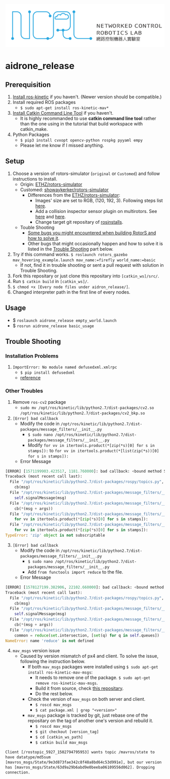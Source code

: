 [![](https://github.com/showaykerker/aidrone_release/blob/master/assets/NCRL_Logo.png)](http://ncrl.nctu.edu.tw)

# aidrone_release


## Prerequisition
1. [Install ros-kinetic](http://wiki.ros.org/kinetic/Installation) if you haven't. (Newer version should be compatible.)
2. Install required ROS packages
	* `$ sudo apt-get install ros-kinetic-mav*`
3. [Install Catkin Command Line Tool](https://catkin-tools.readthedocs.io/en/latest/installing.html) if you haven't.
	* It is highly recommanded to use **catkin command line tool** rather than the one using in the tutorial that build workspace with catkin_make.
4. Python Packages
	* `$ pip3 install cvxopt opencv-python rospkg pyyaml empy`
	* Please let me know if I missed anything.


## Setup
1. Choose a version of rotors-simulator (`original` or `Customed`) and follow instructions to install. 
	* Origin: [ETHZ/rotors-simulator](https://github.com/ethz-asl/rotors_simulator)
	* Customed: [showaykerker/rotors-simulator](https://github.com/showaykerker/rotors_simulator)
		* Differences from the [ETHZ/rotors-simulator](https://github.com/ethz-asl/rotors_simulator):
			* Images' size are set to RGB, (120, 192, 3). Following steps list [here](https://github.com/showaykerker/smart_drone/blob/master/README.md#enable-rgb-camera).
			* Add a collision inspector sensor plugin on multirotors. See [here](https://github.com/showaykerker/rotors_simulator/blob/master/rotors_description/urdf/multirotor_base.xacro#L147) and [here](https://github.com/showaykerker/rotors_simulator/blob/master/rotors_description/urdf/component_snippets.xacro#L783).
			* Change target git repositary of [rosinstalls](https://github.com/showaykerker/rotors_simulator/blob/master/rotors_hil.rosinstall).		
	* Touble Shooting
		* [Some bugs you might encountered when building RotorS and how to solve it](https://www.twblogs.net/a/5c9f841bbd9eee5b1a06816d).
		* Other bugs that might occasionally happen and how to solve it is listed in the [Trouble Shooting](https://github.com/showaykerker/aidrone_release#trouble-shooting) part below.
2. Try if this command works. `$ roslaunch rotors_gazebo mav_hovering_example.launch mav_name:=firefly world_name:=basic`
	* If not, find it in trouble shooting or sent a pull request with solution in Trouble Shooting.
3. Fork this repositary or just clone this repositary into `[catkin_ws]/src/`.
4. Run `$ catkin build` in `[catkin_ws]/`.
5. ```$ chmod +x [Every node files under aidron_release/]```.
6. Changed interpreter path in the first line of every nodes.


## Usage
* $ `roslaunch aidrone_release empty_world.launch`
* $ `rosrun aidrone_release basic_usage`


## Trouble Shooting
### Installation Problems

1. `ImportError: No module named defusedxml.xmlrpc`
	* `$ pip install defusedxml`
	* [reference](https://answers.ros.org/question/260377/no-module-named-defusedxmlxmlrpc/)

### Other Troubles

1. Remove `ros-cv2` package
	* `sudo mv /opt/ros/kinetic/lib/python2.7/dist-packages/cv2.so /opt/ros/kinetic/lib/python2.7/dist-packages/cv2_bkp.so`
2. `[Error] bad callback`
	* Modify the code in `/opt/ros/kinetic/lib/python2.7/dist-packages/message_filters/__init__.py`
		* `$ sudo nano /opt/ros/kinetic/lib/python2.7/dist-packages/message_filters/__init__.py`
		* Modify `for vv in itertools.product(*[zip(*s)[0] for s in stamps]):` to `for vv in itertools.product(*[list(zip(*s))[0] for s in stamps]):`
	* Error Message
``` python
[ERROR] [1571199903.423517, 1181.760000]: bad callback: <bound method Subscriber.callback of <message_filters.Subscriber object at 0x7f0a1aa23668>>
Traceback (most recent call last):
  File "/opt/ros/kinetic/lib/python2.7/dist-packages/rospy/topics.py", line 750, in _invoke_callback
	cb(msg)
  File "/opt/ros/kinetic/lib/python2.7/dist-packages/message_filters/__init__.py", line 75, in callback
	self.signalMessage(msg)
  File "/opt/ros/kinetic/lib/python2.7/dist-packages/message_filters/__init__.py", line 57, in signalMessage
	cb(*(msg + args))
  File "/opt/ros/kinetic/lib/python2.7/dist-packages/message_filters/__init__.py", line 282, in add
	for vv in itertools.product(*[zip(*s)[0] for s in stamps]):
  File "/opt/ros/kinetic/lib/python2.7/dist-packages/message_filters/__init__.py", line 282, in <listcomp>
	for vv in itertools.product(*[zip(*s)[0] for s in stamps]):
TypeError: 'zip' object is not subscriptable
```
3. `[Error] bad callback`
	* Modify the code in `/opt/ros/kinetic/lib/python2.7/dist-packages/message_filters/__init__.py`
		* `$ sudo nano /opt/ros/kinetic/lib/python2.7/dist-packages/message_filters/__init__.py`
		* Add `from functools import reduce` to the file.
	* Error Message
``` python
[ERROR] [1578127199.382906, 22102.660000]: bad callback: <bound method Subscriber.callback of <message_filters.Subscriber object at 0x7f19678dfb00>>
Traceback (most recent call last):
  File "/opt/ros/kinetic/lib/python2.7/dist-packages/rospy/topics.py", line 750, in _invoke_callback
	cb(msg)
  File "/opt/ros/kinetic/lib/python2.7/dist-packages/message_filters/__init__.py", line 75, in callback
	self.signalMessage(msg)
  File "/opt/ros/kinetic/lib/python2.7/dist-packages/message_filters/__init__.py", line 57, in signalMessage
	cb(*(msg + args))
  File "/opt/ros/kinetic/lib/python2.7/dist-packages/message_filters/__init__.py", line 220, in add
	common = reduce(set.intersection, [set(q) for q in self.queues])
NameError: name 'reduce' is not defined

```

4. `mav_msgs` version issue
	* Caused by version mismatch of px4 and client. To solve the issue, following the instruction below.
		* If both `mav_msgs` packages were installed using `$ sudo apt-get install ros-kinetic-mav-msgs`:
			* It needs to remove one of the package. `$ sudo apt-get remove ros-kinetic-mav-msgs`.
			* Build it from source, check [this repositary](https://github.com/ethz-asl/mav_comm).
			* Do the rest below.
		* Check the version of `mav_msgs` on both server and client.
			* `$ roscd mav_msgs`
			* `$ cat package.xml | grep "<version>" `
		* `mav_msgs` package is tracked by git, just rebase one of the repositary on the tag of another one's version and rebuild it.
			* `$ roscd mav_msgs`
			* `$ git checkout [version_tag]`
			* `$ cd [catkin_ws_path]`
			* `$ catkin build mav_msgs`
```
Client [/rostopic_5927_1502794795953] wants topic /mavros/state to have datatype/md5sum [mavros_msgs/State/9e3d873fae342c8f48a8bd64c53d991e], but our version has [mavros_msgs/State/63d9a29b6abd9e0beeba06109556d062]. Dropping connection.
```